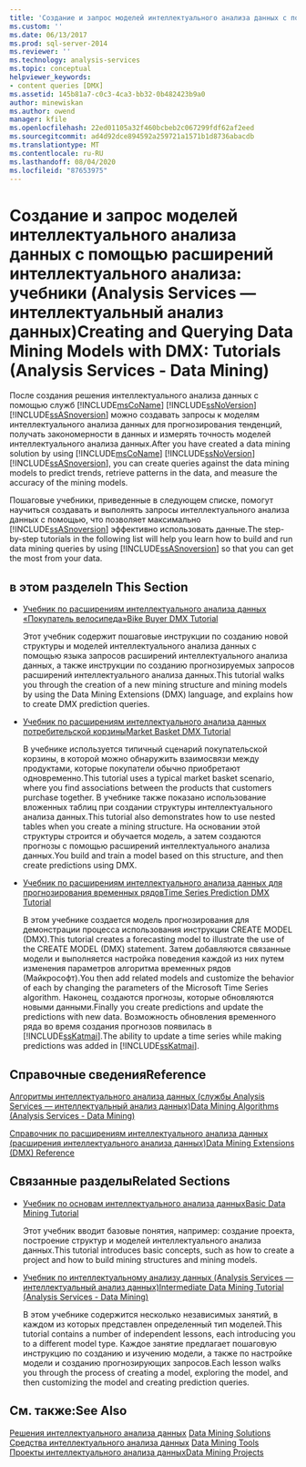```yaml
---
title: 'Создание и запрос моделей интеллектуального анализа данных с помощью расширений интеллектуального анализа: учебники (Analysis Services — интеллектуальный анализ данных) | Документация Майкрософт'
ms.custom: ''
ms.date: 06/13/2017
ms.prod: sql-server-2014
ms.reviewer: ''
ms.technology: analysis-services
ms.topic: conceptual
helpviewer_keywords:
- content queries [DMX]
ms.assetid: 145b81a7-c0c3-4ca3-bb32-0b482423b9a0
author: minewiskan
ms.author: owend
manager: kfile
ms.openlocfilehash: 22ed01105a32f460bcbeb2c067299fdf62af2eed
ms.sourcegitcommit: ad4d92dce894592a259721a1571b1d8736abacdb
ms.translationtype: MT
ms.contentlocale: ru-RU
ms.lasthandoff: 08/04/2020
ms.locfileid: "87653975"
---
```

# <a name="creating-and-querying-data-mining-models-with-dmx-tutorials-analysis-services---data-mining"></a><span data-ttu-id="3ef92-102">Создание и запрос моделей интеллектуального анализа данных с помощью расширений интеллектуального анализа: учебники (Analysis Services — интеллектуальный анализ данных)</span><span class="sxs-lookup"><span data-stu-id="3ef92-102">Creating and Querying Data Mining Models with DMX: Tutorials (Analysis Services - Data Mining)</span></span>
  <span data-ttu-id="3ef92-103">После создания решения интеллектуального анализа данных с помощью служб [!INCLUDE[msCoName](../includes/msconame-md.md)] [!INCLUDE[ssNoVersion](../includes/ssnoversion-md.md)] [!INCLUDE[ssASnoversion](../includes/ssasnoversion-md.md)] можно создавать запросы к моделям интеллектуального анализа данных для прогнозирования тенденций, получать закономерности в данных и измерять точность моделей интеллектуального анализа данных.</span><span class="sxs-lookup"><span data-stu-id="3ef92-103">After you have created a data mining solution by using [!INCLUDE[msCoName](../includes/msconame-md.md)] [!INCLUDE[ssNoVersion](../includes/ssnoversion-md.md)] [!INCLUDE[ssASnoversion](../includes/ssasnoversion-md.md)], you can create queries against the data mining models to predict trends, retrieve patterns in the data, and measure the accuracy of the mining models.</span></span>  
  
 <span data-ttu-id="3ef92-104">Пошаговые учебники, приведенные в следующем списке, помогут научиться создавать и выполнять запросы интеллектуального анализа данных с помощью, что позволяет максимально [!INCLUDE[ssASnoversion](../includes/ssasnoversion-md.md)] эффективно использовать данные.</span><span class="sxs-lookup"><span data-stu-id="3ef92-104">The step-by-step tutorials in the following list will help you learn how to build and run data mining queries by using [!INCLUDE[ssASnoversion](../includes/ssasnoversion-md.md)] so that you can get the most from your data.</span></span>  
  
## <a name="in-this-section"></a><span data-ttu-id="3ef92-105">в этом разделе</span><span class="sxs-lookup"><span data-stu-id="3ef92-105">In This Section</span></span>  
  
-   [<span data-ttu-id="3ef92-106">Учебник по расширениям интеллектуального анализа данных «Покупатель велосипеда»</span><span class="sxs-lookup"><span data-stu-id="3ef92-106">Bike Buyer DMX Tutorial</span></span>](../../2014/tutorials/bike-buyer-dmx-tutorial.md)  
  
     <span data-ttu-id="3ef92-107">Этот учебник содержит пошаговые инструкции по созданию новой структуры и моделей интеллектуального анализа данных с помощью языка запросов расширений интеллектуального анализа данных, а также инструкции по созданию прогнозируемых запросов расширений интеллектуального анализа данных.</span><span class="sxs-lookup"><span data-stu-id="3ef92-107">This tutorial walks you through the creation of a new mining structure and mining models by using the Data Mining Extensions (DMX) language, and explains how to create DMX prediction queries.</span></span>  
  
-   [<span data-ttu-id="3ef92-108">Учебник по расширениям интеллектуального анализа данных потребительской корзины</span><span class="sxs-lookup"><span data-stu-id="3ef92-108">Market Basket DMX Tutorial</span></span>](../../2014/tutorials/market-basket-dmx-tutorial.md)  
  
     <span data-ttu-id="3ef92-109">В учебнике используется типичный сценарий покупательской корзины, в которой можно обнаружить взаимосвязи между продуктами, которые покупатели обычно приобретают одновременно.</span><span class="sxs-lookup"><span data-stu-id="3ef92-109">This tutorial uses a typical market basket scenario, where you find associations between the products that customers purchase together.</span></span> <span data-ttu-id="3ef92-110">В учебнике также показано использование вложенных таблиц при создании структуры интеллектуального анализа данных.</span><span class="sxs-lookup"><span data-stu-id="3ef92-110">This tutorial also demonstrates how to use nested tables when you create a mining structure.</span></span> <span data-ttu-id="3ef92-111">На основании этой структуры строится и обучается модель, а затем создаются прогнозы с помощью расширений интеллектуального анализа данных.</span><span class="sxs-lookup"><span data-stu-id="3ef92-111">You build and train a model based on this structure, and then create predictions using DMX.</span></span>  
  
-   [<span data-ttu-id="3ef92-112">Учебник по расширениям интеллектуального анализа данных для прогнозирования временных рядов</span><span class="sxs-lookup"><span data-stu-id="3ef92-112">Time Series Prediction DMX Tutorial</span></span>](../../2014/tutorials/time-series-prediction-dmx-tutorial.md)  
  
     <span data-ttu-id="3ef92-113">В этом учебнике создается модель прогнозирования для демонстрации процесса использования инструкции CREATE MODEL (DMX).</span><span class="sxs-lookup"><span data-stu-id="3ef92-113">This tutorial creates a forecasting model to illustrate the use of the CREATE MODEL (DMX) statement.</span></span> <span data-ttu-id="3ef92-114">Затем добавляются связанные модели и выполняется настройка поведения каждой из них путем изменения параметров алгоритма временных рядов (Майкрософт).</span><span class="sxs-lookup"><span data-stu-id="3ef92-114">You then add related models and customize the behavior of each by changing the parameters of the Microsoft Time Series algorithm.</span></span> <span data-ttu-id="3ef92-115">Наконец, создаются прогнозы, которые обновляются новыми данными.</span><span class="sxs-lookup"><span data-stu-id="3ef92-115">Finally you create predictions and update the predictions with new data.</span></span> <span data-ttu-id="3ef92-116">Возможность обновления временного ряда во время создания прогнозов появилась в [!INCLUDE[ssKatmai](../includes/sskatmai-md.md)].</span><span class="sxs-lookup"><span data-stu-id="3ef92-116">The ability to update a time series while making predictions was added in [!INCLUDE[ssKatmai](../includes/sskatmai-md.md)].</span></span>  
  
## <a name="reference"></a><span data-ttu-id="3ef92-117">Справочные сведения</span><span class="sxs-lookup"><span data-stu-id="3ef92-117">Reference</span></span>  
 [<span data-ttu-id="3ef92-118">Алгоритмы интеллектуального анализа данных (службы Analysis Services — интеллектуальный анализ данных)</span><span class="sxs-lookup"><span data-stu-id="3ef92-118">Data Mining Algorithms &#40;Analysis Services - Data Mining&#41;</span></span>](../../2014/analysis-services/data-mining/data-mining-algorithms-analysis-services-data-mining.md)  
  
 [<span data-ttu-id="3ef92-119">Справочник по расширениям интеллектуального анализа данных (расширения интеллектуального анализа данных)</span><span class="sxs-lookup"><span data-stu-id="3ef92-119">Data Mining Extensions &#40;DMX&#41; Reference</span></span>](/sql/dmx/data-mining-extensions-dmx-reference)  
  
## <a name="related-sections"></a><span data-ttu-id="3ef92-120">Связанные разделы</span><span class="sxs-lookup"><span data-stu-id="3ef92-120">Related Sections</span></span>  
  
-   [<span data-ttu-id="3ef92-121">Учебник по основам интеллектуального анализа данных</span><span class="sxs-lookup"><span data-stu-id="3ef92-121">Basic Data Mining Tutorial</span></span>](../../2014/tutorials/basic-data-mining-tutorial.md)  
  
     <span data-ttu-id="3ef92-122">Этот учебник вводит базовые понятия, например: создание проекта, построение структур и моделей интеллектуального анализа данных.</span><span class="sxs-lookup"><span data-stu-id="3ef92-122">This tutorial introduces basic concepts, such as how to create a project and how to build mining structures and mining models.</span></span>  
  
-   [<span data-ttu-id="3ef92-123">Учебник по интеллектуальному анализу данных &#40;Analysis Services — интеллектуальный анализ данных&#41;</span><span class="sxs-lookup"><span data-stu-id="3ef92-123">Intermediate Data Mining Tutorial &#40;Analysis Services - Data Mining&#41;</span></span>](../../2014/tutorials/intermediate-data-mining-tutorial-analysis-services-data-mining.md)  
  
     <span data-ttu-id="3ef92-124">В этом учебнике содержится несколько независимых занятий, в каждом из которых представлен определенный тип моделей.</span><span class="sxs-lookup"><span data-stu-id="3ef92-124">This tutorial contains a number of independent lessons, each introducing you to a different model type.</span></span> <span data-ttu-id="3ef92-125">Каждое занятие предлагает пошаговую инструкцию по созданию и изучению модели, а также по настройке модели и созданию прогнозирующих запросов.</span><span class="sxs-lookup"><span data-stu-id="3ef92-125">Each lesson walks you through the process of creating a model, exploring the model, and then customizing the model and creating prediction queries.</span></span>  
  
## <a name="see-also"></a><span data-ttu-id="3ef92-126">См. также:</span><span class="sxs-lookup"><span data-stu-id="3ef92-126">See Also</span></span>  
 <span data-ttu-id="3ef92-127">[Решения интеллектуального анализа данных](../../2014/analysis-services/data-mining/data-mining-solutions.md) </span><span class="sxs-lookup"><span data-stu-id="3ef92-127">[Data Mining Solutions](../../2014/analysis-services/data-mining/data-mining-solutions.md) </span></span>  
 <span data-ttu-id="3ef92-128">[Средства интеллектуального анализа данных](../../2014/analysis-services/data-mining/data-mining-tools.md) </span><span class="sxs-lookup"><span data-stu-id="3ef92-128">[Data Mining Tools](../../2014/analysis-services/data-mining/data-mining-tools.md) </span></span>  
 [<span data-ttu-id="3ef92-129">Проекты интеллектуального анализа данных</span><span class="sxs-lookup"><span data-stu-id="3ef92-129">Data Mining Projects</span></span>](../../2014/analysis-services/data-mining/data-mining-projects.md)  
  
  
